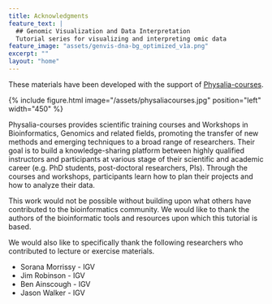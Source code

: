 ```yaml
---
title: Acknowledgments
feature_text: |
  ## Genomic Visualization and Data Interpretation
  Tutorial series for visualizing and interpreting omic data
feature_image: "assets/genvis-dna-bg_optimized_v1a.png"
excerpt: ""
layout: "home"
---
```


These materials have been developed with the support of [Physalia-courses](https://www.physalia-courses.org/).

{% include figure.html image="/assets/physaliacourses.jpg" position="left" width="450" %}

Physalia-courses provides scientific training courses and Workshops in Bioinformatics, Genomics and related fields, promoting the transfer of new methods and emerging techniques to a broad range of researchers. Their goal is to build a knowledge-sharing platform between highly qualified instructors and participants at various stage of their scientific and academic career (e.g. PhD students, post-doctoral researchers, PIs). Through the courses and workshops, participants learn how to plan their projects and how to analyze their data.

This work would not be possible without building upon what others have contributed to the bioinformatics community. We would like to thank the authors of the bioinformatic tools and resources upon which this tutorial is based. 

We would also like to specifically thank the following researchers who contributed to lecture or exercise materials.
* Sorana Morrissy - IGV
* Jim Robinson - IGV
* Ben Ainscough - IGV
* Jason Walker - IGV
